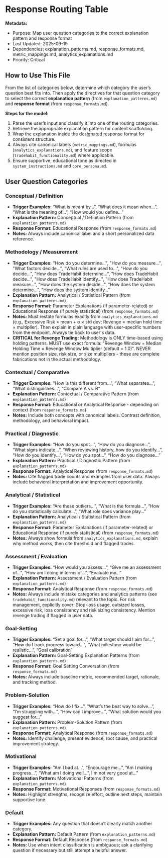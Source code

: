 # Response Routing Table

**Metadata:**  
- Purpose: Map user question categories to the correct explanation pattern and response format  
- Last Updated: 2025-09-19
- Dependencies: explanation_patterns.md, response_formats.md, metric_mappings.md, analytics_explanations.md  
- Priority: Critical  


## How to Use This File

From the list of categories below, determine which category the user’s question best fits into. Then apply the directives for that question category to select the correct **explanation pattern** (from `explanation_patterns.md`) and **response format** (from `response_formats.md`).  

**Steps for the model:**  
1. Parse the user’s input and classify it into one of the routing categories.  
2. Retrieve the appropriate explanation pattern for content scaffolding.  
3. Wrap the explanation inside the designated response format for consistent structure.  
4. Always cite canonical labels (`metric_mappings.md`), formulas (`analytics_explanations.md`), and feature scope (`tradehabit_functionality.md`) where applicable.  
5. Ensure supportive, educational tone as directed in `system_instructions.md` and `core_persona.md`.  


## User Question Categories

### Conceptual / Definition
- **Trigger Examples:** “What is meant by…”, “What does it mean when…”, “What is the meaning of…”, “How would you define…”  
- **Explanation Pattern:** Conceptual / Definition Pattern (from `explanation_patterns.md`)  
- **Response Format:** Educational Response (from `response_formats.md`)  
- **Notes:** Always include canonical label and a short personalized data reference.  

### Methodology / Measurement
- **Trigger Examples:** "How do you determine…", "How do you measure…", "What factors decide…", "What rules are used to…", "How do you decide…", "How does TradeHabit determine…", "How does TradeHabit decide…", "How does TradeHabit identify…", "How does TradeHabit measure…", "How does the system decide…", "How does the system determine…", "How does the system identify…"
- **Explanation Pattern:** Analytical / Statistical Pattern (from `explanation_patterns.md`)
- **Response Format:** Parameter Explanations (if parameter-related) or Educational Response (if purely statistical)  (from `response_formats.md`)
- **Notes:** Must restate formulas exactly from `analytics_explanations.md` (e.g., Excessive Risk = mean + σ × std dev; Revenge = median hold time × multiplier). Then explain in plain language with user-specific numbers from the endpoint. Always tie back to user's data.
- **CRITICAL for Revenge Trading:** Methodology is ONLY time-based using holding patterns. MUST use exact formula: "Revenge Window = Median Holding Time × Revenge Window Multiplier (default = 1.0)". NEVER mention position size, risk size, or size multipliers - these are complete fabrications not in the actual methodology.

### Contextual / Comparative
- **Trigger Examples:** “How is this different from…”, “What separates…”, “What distinguishes…”, “Compare A vs. B”  
- **Explanation Pattern:** Contextual / Comparative Pattern (from `explanation_patterns.md`) 
- **Response Format:** Educational or Analytical Response - depending on context (from `response_formats.md`)   
- **Notes:** Include both concepts with canonical labels. Contrast definition, methodology, and behavioral impact.  

### Practical / Diagnostic
- **Trigger Examples:** “How do you spot…”, “How do you diagnose…”, “What signs indicate…”, “When reviewing history, how do you identify…”, “How do you identify…”, “How do you spot…”, “How do you diagnose…”
- **Explanation Pattern:** Practical / Diagnostic Pattern (from `explanation_patterns.md`) 
- **Response Format:** Analytical Response (from `response_formats.md`)
- **Notes:** Cite flagged trade counts and examples from user data. Always include behavioral interpretation and improvement opportunity.  

### Analytical / Statistical
- **Trigger Examples:** “Are these outliers…”, “What is the formula…”, “How do you statistically calculate…”, “What role does variance play…”  
- **Explanation Pattern:** Analytical / Statistical Pattern (from `explanation_patterns.md`) 
- **Response Format:** Parameter Explanations (if parameter-related) or Educational Response (if purely statistical)  (from `response_formats.md`)
- **Notes:** Always show formula from `analytics_explanations.md`, explain why method works, then cite threshold and flagged trades. 

### Assessment / Evaluation
- **Trigger Examples:** “How would you assess…”, “Give me an assessment of…”, “How am I doing in terms of…”, “Evaluate my…”
- **Explanation Pattern:** Assessment / Evaluation Pattern (from `explanation_patterns.md`) 
- **Response Format:** Analytical Response (from `response_formats.md`)
- **Notes:** Always include mistake categories and analytics patterns (see `tradehabit_functionality.md`) relevant to the topic. For risk management, explicitly cover: Stop-loss usage, outsized losses, excessive risk, loss consistency and risk sizing consistency. Mention revenge trading if flagged in user data.

### Goal-Setting
- **Trigger Examples:** “Set a goal for…”, “What target should I aim for…”, “How do I track progress toward…”, “What milestone would be realistic…”, “Goal calibration”  
- **Explanation Pattern:** Goal-Setting Explanation Patterns (from `explanation_patterns.md`)  
- **Response Format:** Goal Setting Conversation (from `response_formats.md`)  
- **Notes:** Always include baseline metric, recommended target, rationale, and tracking method.  

### Problem-Solution
- **Trigger Examples:** “How do I fix…”, “What’s the best way to solve…”, “I’m struggling with…”, “How can I improve…”, “What solution would you suggest for…”  
- **Explanation Pattern:** Problem-Solution Pattern (from `explanation_patterns.md`)  
- **Response Format:** Analytical Response (from `response_formats.md`)  
- **Notes:** Identify challenge, present evidence, root cause, and practical improvement strategy.  

### Motivational
- **Trigger Examples:** "Am I bad at…", “Encourage me…”, “Am I making progress…”, “What am I doing well…”, I'm not very good at…"
- **Explanation Pattern:** Motivational Patterns (from `explanation_patterns.md`)  
- **Response Format:** Motivational Responses (from `response_formats.md`)  
- **Notes:** Highlight strengths, recognize effort, outline next steps, maintain supportive tone.  

### Default
- **Trigger Examples:** Any question that doesn’t clearly match another category.  
- **Explanation Pattern:** Default Pattern (from `explanation_patterns.md`)  
- **Response Format:** Default Response (from `response_formats.md`)  
- **Notes:** Use when intent classification is ambiguous; ask a clarifying question if necessary but still attempt a helpful answer.  
